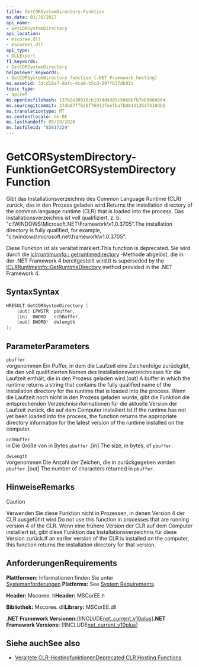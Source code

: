 ```yaml
---
title: GetCORSystemDirectory-Funktion
ms.date: 03/30/2017
api_name:
- GetCORSystemDirectory
api_location:
- mscoree.dll
- mscoreei.dll
api_type:
- DLLExport
f1_keywords:
- GetCORSystemDirectory
helpviewer_keywords:
- GetCORSystemDirectory function [.NET Framework hosting]
ms.assetid: 3dcd16a7-dafc-4ca8-b5cd-20ffb37db91d
topic_type:
- apiref
ms.openlocfilehash: 137b2e30916cb1934d4389c5668bfb7eb5066064
ms.sourcegitcommit: 27db07ffb26f76912feefba7b884313547410db5
ms.translationtype: MT
ms.contentlocale: de-DE
ms.lasthandoff: 05/19/2020
ms.locfileid: "83617229"
---
```

# <a name="getcorsystemdirectory-function"></a><span data-ttu-id="3db7e-102">GetCORSystemDirectory-Funktion</span><span class="sxs-lookup"><span data-stu-id="3db7e-102">GetCORSystemDirectory Function</span></span>
<span data-ttu-id="3db7e-103">Gibt das Installationsverzeichnis des Common Language Runtime (CLR) zurück, das in den Prozess geladen wird.</span><span class="sxs-lookup"><span data-stu-id="3db7e-103">Returns the installation directory of the common language runtime (CLR) that is loaded into the process.</span></span> <span data-ttu-id="3db7e-104">Das Installationsverzeichnis ist voll qualifiziert, z. b. "c:\WINDOWS\Microsoft.NET\Framework\v1.0.3705".</span><span class="sxs-lookup"><span data-stu-id="3db7e-104">The installation directory is fully qualified, for example, "c:\windows\microsoft.net\framework\v1.0.3705".</span></span>  
  
 <span data-ttu-id="3db7e-105">Diese Funktion ist als veraltet markiert.</span><span class="sxs-lookup"><span data-stu-id="3db7e-105">This function is deprecated.</span></span> <span data-ttu-id="3db7e-106">Sie wird durch die [iclrruntimumfo:: getruntimedirectory](iclrruntimeinfo-getruntimedirectory-method.md) -Methode abgelöst, die in der .NET Framework 4 bereitgestellt wird.</span><span class="sxs-lookup"><span data-stu-id="3db7e-106">It is superseded by the [ICLRRuntimeInfo::GetRuntimeDirectory](iclrruntimeinfo-getruntimedirectory-method.md) method provided in the .NET Framework 4.</span></span>  
  
## <a name="syntax"></a><span data-ttu-id="3db7e-107">Syntax</span><span class="sxs-lookup"><span data-stu-id="3db7e-107">Syntax</span></span>  
  
```cpp  
HRESULT GetCORSystemDirectory (
    [out] LPWSTR  pbuffer,
    [in]  DWORD   cchBuffer,
    [out] DWORD*  dwlength  
);
```  
  
## <a name="parameters"></a><span data-ttu-id="3db7e-108">Parameter</span><span class="sxs-lookup"><span data-stu-id="3db7e-108">Parameters</span></span>  
 `pbuffer`  
 <span data-ttu-id="3db7e-109">vorgenommen Ein Puffer, in dem die Laufzeit eine Zeichenfolge zurückgibt, die den voll qualifizierten Namen des Installationsverzeichnisses für die Laufzeit enthält, die in den Prozess geladen wird.</span><span class="sxs-lookup"><span data-stu-id="3db7e-109">[out] A buffer in which the runtime returns a string that contains the fully qualified name of the installation directory for the runtime that is loaded into the process.</span></span> <span data-ttu-id="3db7e-110">Wenn die Laufzeit noch nicht in den Prozess geladen wurde, gibt die Funktion die entsprechenden Verzeichnisinformationen für die aktuelle Version der Laufzeit zurück, die auf dem Computer installiert ist.</span><span class="sxs-lookup"><span data-stu-id="3db7e-110">If the runtime has not yet been loaded into the process, the function returns the appropriate directory information for the latest version of the runtime installed on the computer.</span></span>  
  
 `cchBuffer`  
 <span data-ttu-id="3db7e-111">in Die Größe von in Bytes `pbuffer` .</span><span class="sxs-lookup"><span data-stu-id="3db7e-111">[in] The size, in bytes, of `pbuffer`.</span></span>  
  
 `dwLength`  
 <span data-ttu-id="3db7e-112">vorgenommen Die Anzahl der Zeichen, die in zurückgegeben werden `pbuffer` .</span><span class="sxs-lookup"><span data-stu-id="3db7e-112">[out] The number of characters returned in `pbuffer`.</span></span>  
  
## <a name="remarks"></a><span data-ttu-id="3db7e-113">Hinweise</span><span class="sxs-lookup"><span data-stu-id="3db7e-113">Remarks</span></span>  
  
> [!CAUTION]
> <span data-ttu-id="3db7e-114">Verwenden Sie diese Funktion nicht in Prozessen, in denen Version 4 der CLR ausgeführt wird.</span><span class="sxs-lookup"><span data-stu-id="3db7e-114">Do not use this function in processes that are running version 4 of the CLR.</span></span> <span data-ttu-id="3db7e-115">Wenn eine frühere Version der CLR auf dem Computer installiert ist, gibt diese Funktion das Installationsverzeichnis für diese Version zurück.</span><span class="sxs-lookup"><span data-stu-id="3db7e-115">If an earlier version of the CLR is installed on the computer, this function returns the installation directory for that version.</span></span>  
  
## <a name="requirements"></a><span data-ttu-id="3db7e-116">Anforderungen</span><span class="sxs-lookup"><span data-stu-id="3db7e-116">Requirements</span></span>  
 <span data-ttu-id="3db7e-117">**Plattformen:** Informationen finden Sie unter [Systemanforderungen](../../get-started/system-requirements.md).</span><span class="sxs-lookup"><span data-stu-id="3db7e-117">**Platforms:** See [System Requirements](../../get-started/system-requirements.md).</span></span>  
  
 <span data-ttu-id="3db7e-118">**Header:** Mscoree. h</span><span class="sxs-lookup"><span data-stu-id="3db7e-118">**Header:** MSCorEE.h</span></span>  
  
 <span data-ttu-id="3db7e-119">**Bibliothek:** Mscoree. dll</span><span class="sxs-lookup"><span data-stu-id="3db7e-119">**Library:** MSCorEE.dll</span></span>  
  
 <span data-ttu-id="3db7e-120">**.NET Framework Versionen:**[!INCLUDE[net_current_v10plus](../../../../includes/net-current-v10plus-md.md)]</span><span class="sxs-lookup"><span data-stu-id="3db7e-120">**.NET Framework Versions:** [!INCLUDE[net_current_v10plus](../../../../includes/net-current-v10plus-md.md)]</span></span>  
  
## <a name="see-also"></a><span data-ttu-id="3db7e-121">Siehe auch</span><span class="sxs-lookup"><span data-stu-id="3db7e-121">See also</span></span>

- [<span data-ttu-id="3db7e-122">Veraltete CLR-Hostingfunktionen</span><span class="sxs-lookup"><span data-stu-id="3db7e-122">Deprecated CLR Hosting Functions</span></span>](deprecated-clr-hosting-functions.md)
